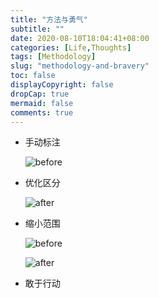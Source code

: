 ```yaml
---
title: "方法与勇气"
subtitle: ""
date: 2020-08-10T18:04:41+08:00
categories: [Life,Thoughts]
tags: [Methodology]
slug: "methodology-and-bravery"
toc: false
displayCopyright: false
dropCap: true
mermaid: false
comments: true
---
```




<!--more-->

- 手动标注 

  ![before](https://i.loli.net/2020/08/11/n4sZIctS8fVmFqO.gif)

- 优化区分

  ![after](https://i.loli.net/2020/08/11/dQRFIDVSuZ8APlK.gif)

- 缩小范围

  ![before](https://i.loli.net/2020/08/11/2Ejxcws6z7RJDIN.png)

  ![after](https://i.loli.net/2020/08/11/oZyXNOps3kqRbG4.png)

- 敢于行动

